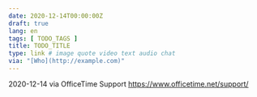 ```yaml
---
date: 2020-12-14T00:00:00Z
draft: true
lang: en
tags: [ TODO_TAGS ]
title: TODO_TITLE
type: link # image quote video text audio chat
via: "[Who](http://example.com)"
---
```



2020-12-14 via OfficeTime Support
https://www.officetime.net/support/

